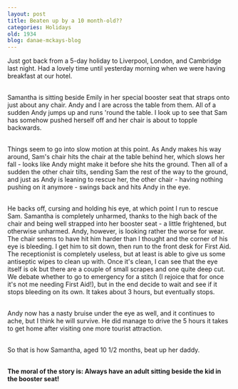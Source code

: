 ```yaml
---
layout: post
title: Beaten up by a 10 month-old??
categories: Holidays
old: 1934
blog: danae-mckays-blog
---
```

Just got back from a 5-day holiday to Liverpool, London, and Cambridge last night. Had a lovely time until yesterday morning when we were having breakfast at our hotel.<br/><br/>

Samantha is sitting beside Emily in her special booster seat that straps onto just about any chair. Andy and I are across the table from them. All of a sudden Andy jumps up and runs 'round the table. I look up to see that Sam has somehow pushed herself off and her chair is about to topple backwards. <br/><br/>

Things seem to go into slow motion at this point. As Andy makes his way around, Sam's chair hits the chair at the table behind her, which slows her fall - looks like Andy might make it before she hits the ground. Then all of a sudden the other chair tilts, sending Sam the rest of the way to the ground, and just as Andy is leaning to rescue her, the other chair - having nothing pushing on it anymore - swings back and hits Andy in the eye.<br/><br/>

He backs off, cursing and holding his eye, at which point I run to rescue Sam. Samantha is completely unharmed, thanks to the high back of the chair and being well strapped into her booster seat - a little frightened, but otherwise unharmed. Andy, however, is looking rather the worse for wear. The chair seems to have hit him harder than I thought and the corner of his eye is bleeding. I get him to sit down, then run to the front desk for First Aid. The receptionist is completely useless, but at least is able to give us some antiseptic wipes to clean up with. Once it's clean, I can see that the eye itself is ok but there are a couple of small scrapes and one quite deep cut. We debate whether to go to emergency for a stitch (I rejoice that for once it's not me needing First Aid!), but in the end decide to wait and see if it stops bleeding on its own. It takes about 3 hours, but eventually stops.<br/><br/>

Andy now has a nasty bruise under the eye as well, and it continues to ache, but I think he will survive. He did manage to drive the 5 hours it takes to get home after visiting one more tourist attraction.<br/><br/>

So that is how Samantha, aged 10 1/2 months, beat up her daddy.<br/><br/>

**The moral of the story is: Always have an adult sitting beside the kid in the booster seat!**